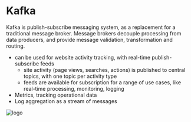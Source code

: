 # Kafka 
Kafka is publish-subscribe messaging system, as a replacement for a traditional message broker. Message brokers decouple processing from data producers, and provide message validation, transformation and routing.
- can be used for website activity tracking, with real-time publish-subscribe feeds 
  - site activity (page views, searches, actions) is published to central topics, with one topic per activity type
  - feeds are available for subscription for a range of use cases, like real-time processing, monitoring, logging
- Metrics, tracking operational data
- Log aggregation as a stream of messages

![logo](http://kafka.apache.org/images/kafka_logo.png)
